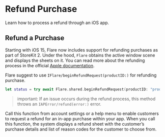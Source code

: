 # Refund Purchase

Learn how to process a refund through an iOS app.

## Refund a Purchase

Starting with iOS 15, Flare now includes support for refunding purchases as part of StoreKit 2. Under the hood, `Flare` obtains the active window scene and displays the sheets on it. You can read more about the refunding process in the official [Apple documentation](https://developer.apple.com/documentation/storekit/transaction/3803220-beginrefundrequest/).

Flare suggest to use ``IFlare/beginRefundRequest(productID:)`` for refunding purchase.

```swift
let status = try await Flare.shared.beginRefundRequest(productID: "product_id")
```

> important: If an issue occurs during the refund process, this method throws an ``IAPError/refund(error:)`` error.

Call this function from account settings or a help menu to enable customers to request a refund for an in-app purchase within your app. When you call this function, the system displays a refund sheet with the customer’s purchase details and list of reason codes for the customer to choose from.
